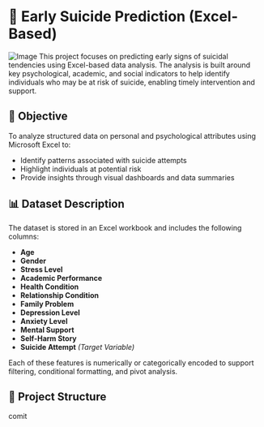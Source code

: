 # 🧠 Early Suicide Prediction (Excel-Based)

![Image](https://github.com/user-attachments/assets/bb31cbfb-863f-4900-88a5-249b2b406109)
This project focuses on predicting early signs of suicidal tendencies using Excel-based data analysis. The analysis is built around key psychological, academic, and social indicators to help identify individuals who may be at risk of suicide, enabling timely intervention and support.

## 📌 Objective

To analyze structured data on personal and psychological attributes using Microsoft Excel to:
- Identify patterns associated with suicide attempts
- Highlight individuals at potential risk
- Provide insights through visual dashboards and data summaries

## 📊 Dataset Description

The dataset is stored in an Excel workbook and includes the following columns:

- **Age**
- **Gender**
- **Stress Level**
- **Academic Performance**
- **Health Condition**
- **Relationship Condition**
- **Family Problem**
- **Depression Level**
- **Anxiety Level**
- **Mental Support**
- **Self-Harm Story**
- **Suicide Attempt** *(Target Variable)*

Each of these features is numerically or categorically encoded to support filtering, conditional formatting, and pivot analysis.

## 📁 Project Structure
comit

